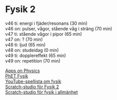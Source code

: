 # Fysik 2
v46 ti: energi i fjäder/resonans (30 min)  
v46 on: pulser, vågor, stående våg i sträng (70 min)  
v47 ti: stående vågor i pipor (65 min)  
v47 on: ? (70 min)  
v48 ti: ljud (65 min)  
v48 on: studeidag (0 min)  
v49 ti: dopplereffekt (65 min)  
v49 on: repetition (70 min)  

[Apps on Physics](https://www.walter-fendt.de/html5/phen/)  
[PhET Fysik](https://phet.colorado.edu/en/simulations/filter?locale=sv&subjects=physics&type=html,prototype)  
[YouTube-spellista om fysik](https://www.youtube.com/playlist?list=PLUx1NFKWh2OGMSiIEH2w4P-HaR8j6CyW5)  
[Scratch-studio för Fysik 2](https://scratch.mit.edu/studios/33395332)  
[Scratch-studio för fysik i allmänhet](https://scratch.mit.edu/studios/243209)
